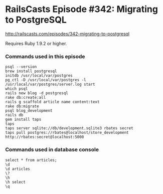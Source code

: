 # RailsCasts Episode #342: Migrating to PostgreSQL

http://railscasts.com/episodes/342-migrating-to-postgresql

Requires Ruby 1.9.2 or higher.

### Commands used in this episode

```
psql --version
brew install postgresql
initdb /usr/local/var/postgres
pg_ctl -D /usr/local/var/postgres -l /usr/local/var/postgres/server.log start
which psql
rails new blog -d postgresql
rake db:create:all
rails g scaffold article name content:text
rake db:migrate
psql blog_development
rails db
gem install taps
taps
taps server sqlite://db/development.sqlite3 rbates secret
taps pull postgres://rbates@localhost/store_development http://rbates:secret@localhost:5000
```

### Commands used in database console

```
select * from articles;
\d
\d articles
\?
\h
\h select
\q
```
